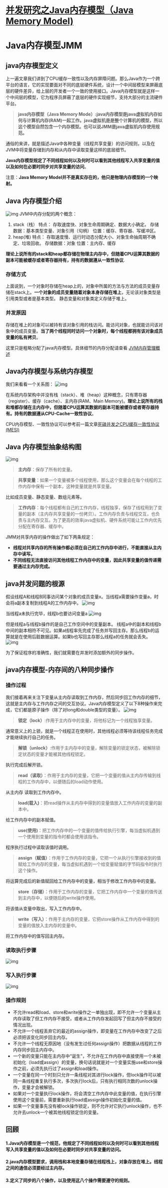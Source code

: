 # [并发研究之Java内存模型（Java Memory Model)](https://www.cnblogs.com/yanlong300/p/9009687.html)

# Java内存模型JMM

## java内存模型定义

上一遍文章我们讲到了CPU缓存一致性以及内存屏障问题。那么Java作为一个跨平台的语言，它的实现要面对不同的底层硬件系统，设计一个中间层模型来屏蔽底层的硬件差异，给上层的开发者一个一致的使用接口。Java内存模型就是这样一个中间层的模型，它为程序员屏蔽了底层的硬件实现细节，支持大部分的主流硬件平台。

> **java内存模型（Java Memory Mode）:java内存模型是java虚拟机内存如何与计算机内存(RAM)一起工作。java虚拟机是是整个计算机的模型，所以这个模型自然包含一个内存模型。也可以说JMM是java虚拟机内存使用规范。**

通俗的来讲，就是描述Java中各种变量（线程共享变量）的访问规则，以及在JVM中将变量存储到内存和从内存中读取变量这样的底层细节。

**Java内存模型规定了不同线程如何以及何时可以看到其他线程写入共享变量的值以及如何在必要时同步对共享变量的访问**。

注意：**Java Memory Model并不是真实存在的，他只是物理内存模型的一个映射。**

## Java 内存模型介绍

![img](https://images2018.cnblogs.com/blog/1195582/201805/1195582-20180508173147029-1341787720.png)
JVM中内存分配的两个概念：

1. stack（栈）
   特点： 存取速度快、对象生命周期确定、数据大小确定。
   存储数据：基本类型变量、对象引用（句柄）
   位置：缓存、寄存器、写缓冲区。
2. heap(堆)
   特点： 存取速度慢、运行时动态分配大小、对象生命抽周期不确定、垃圾回收。
   存储数据：对象
   位置：主内存、缓存

**理论上说所有的stack和heap都存储在物理主内存中，但随着CPU运算其数据的副本可能被缓存或者寄存器持有，持有的数据遵从一致性协议**.

### 存储方式

上面说到，一个对象时存储在heap上的，对象中所属的方法与方法的成员变量存储在stack上。**一个对象的成员变量随着对象本身存储在堆上**，无论该对象类型是引用类型或者是基本类型。 静态变量和对象类定义存储于堆上。

### 并发原因

存储在堆上的对象可以被持有该对象引用的栈访问。能访问对象，也就能访问该对象中的成员变量。**当了两个线程同时访问一个对象时，每个线程都拥有该对象成员变量的私有拷贝**。

这里只是粗略分配了java内存模型。具体细节的内存分配请查看
[JVM内存管理概述](http://www.cnblogs.com/yanlong300/p/8446699.html)

## Java内存模型与系统内存模型

我们来看看一个关系图：
![img](https://images2018.cnblogs.com/blog/1195582/201805/1195582-20180508173241174-795680011.png)

在系统内存架构中并没有栈（stack）、堆（heap）这种概念，只有寄存器（register）、缓存（cache）、主内存(RAM、Main Memory)。**理论上说所有的栈和堆都存储在主内存中，但随着CPU运算其数据的副本可能被缓存或者寄存器持有。持有的数据遵从CPU-Cache一致性协议**。

CPU内存模型、一致性协议可以参考前一篇文章[死磕并发之CPU缓存一致性协议(MESI)](http://www.cnblogs.com/yanlong300/p/8986041.html)

## Java 内存模型抽象结构图

![img](https://images2018.cnblogs.com/blog/1195582/201805/1195582-20180508173256072-1126895739.png)

> **主内存**：保存了所有的变量。

> **共享变量**：如果一个变量被多个线程使用，那么这个变量会在每个线程的工作内存中保有一个副本，这种变量就是共享变量。

比如成员变量、静态变量、数组元素等。

> **工作内存**：每个线程都有自己的工作内存，线程独享，保存了线程用到了变量的副本（主内存共享变量的一份拷贝）。工作内存负责与线程交互，也负责与主内存交互。为了更高的效率java虚拟机、硬件系统可能让工作内优先分配在寄存器、缓存中。

JMM对共享内存的操作做出了如下两条规定：

- **线程对共享内存的所有操作都必须在自己的工作内存中进行，不能直接从主内存中读写。**
- **不同线程无法直接访问其他线程工作内存中的变量，因此共享变量的值传递需要通过主内存完成。**

## java并发问题的根源

假设线程A和线程B同事访问某个对象的成员变量x。当线程a需要操作变量a，时会将a副本复制到线程A的工作内存中。
![img](https://images2018.cnblogs.com/blog/1195582/201805/1195582-20180508173312386-1785400714.png)

当线程a未执行完毕，线程b也要访问变量a
![img](https://images2018.cnblogs.com/blog/1195582/201805/1195582-20180508173328137-2105023270.png)

但是线程a与线程b操作的是自己工作空间中的变量副本。 线程a中的副本和线程b中间的副本相符不可见。如果a线程率先完成了任务并写回主存。那么线程b的运算就是在使用后脏数据运算。如果b也写回主存那么线程a的任务就会丢失。
![img](https://images2018.cnblogs.com/blog/1195582/201805/1195582-20180508173659778-167890085.png)

为了保证程序的准确性，我们就需要在并发时添加额外的同步操作。

## java内存模型-内存间的八种同步操作

### 操作过程

我们接着再来关注下变量从主内存读取到工作内存，然后同步回工作内存的细节，这就是主内存与工作内存之间的交互协议。Java内存模型定义了以下8种操作来完成，它们都是原子操作（除了对long和double类型的变量）。
![img](https://images2018.cnblogs.com/blog/1195582/201805/1195582-20180508173343513-2029065762.png)

> **锁定（lock）**:作用于主内存中的变量，将他标记为一个线程独享变量。

通常意义上的上锁，就是一个线程正在使用时，其他线程必须等待该线程任务完成才能继续执行自己的任务。

> **解锁（unlock）**:作用于主内存中的变量，解除变量的锁定状态，被解除锁定状态的变量才能被其他线程锁定。

执行完成后解开锁。

> **read（读取）**：作用于主内存的变量，它把一个变量的值从主内存传输到线程的工作内存中，以便随后的load动作使用。

从主内存 读取到工作内存中。

> **load(载入)**：把read操作从主内存中得到的变量值放入工作内存的变量的副本中。

给工作内存中的副本赋值。

> **use(使用)**：把工作内存中的一个变量的值传给执行引擎，每当虚拟机遇到一个使用到变量的指令时都会使用该指令。

程序执行过程中读取该值时调用。

> **assign（赋值）**：作用于工作内存的变量，它把一个从执行引擎接收到的值赋给工作内存的变量，每当虚拟机遇到一个给变量赋值的字节码指令时执行这个操作。

将运算完成后的新值赋回给工作内存中的变量，相当于修改工作内存中的变量。

> **store（存储）**：作用于工作内存的变量，它把工作内存中一个变量的值传送到主内存中，以便随后的write操作使用。

将该值从变量中取出，写入工作内存中。

> **write（写入）**：作用于主内存的变量，它把store操作从工作内存中得到的变量的值放入主内存的变量中。

将工作内存中的值写回主内存。

### 读取执行步骤

![img](https://images2018.cnblogs.com/blog/1195582/201805/1195582-20180508180127905-1700301084.png)

### 写入执行步骤

![img](https://images2018.cnblogs.com/blog/1195582/201805/1195582-20180508180137746-382553310.png)

### 操作规则

- 不允许read和load、store和write操作之一单独出现，即不允许一个变量从主内存读取了但工作内存不接受，或者从工作内存发起回写了但主内存不接受的情况出现。
- 不允许一个线程丢弃它的最近的assign操作，即变量在工作内存中改变了之后必须把该变化同步回主内存。
- 不允许一个线程无原因地（没有发生过任何assign操作）把数据从线程的工作内存同步回主内存中。
- 一个新的变量只能在主内存中“诞生”，不允许在工作内存中直接使用一个未被初始化（load或assign）的变量，换句话说就是对一个变量实施use和store操作之前，必须先执行过了assign和load操作。
- 一个变量在同一个时刻只允许一条线程对其进行lock操作，但lock操作可以被同一条线程重复执行多次，多次执行lock后，只有执行相同次数的unlock操作，变量才会被解锁。
- 如果对一个变量执行lock操作，将会清空工作内存中此变量的值，在执行引擎使用这个变量前，需要重新执行load或assign操作初始化变量的值。
- 如果一个变量事先没有被lock操作锁定，则不允许对它执行unlock操作，也不允许去unlock一个被其他线程锁定住的变量。

## 回顾

#### 1.Java内存模型是一个规范，他规定了不同线程如何以及何时可以看到其他线程写入共享变量的值以及如何在必要时同步对共享变量的访问。

#### 2.java内存模型要求，调用栈和本地变量存储在线程栈上，对象存放在堆上。线程之间的通信必须要经过主内存。

#### 3.定义了同步的八个操作，以及使用这八个操作需要遵守的规则。